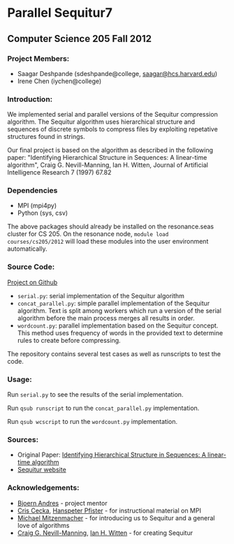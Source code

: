 # Parallel Sequitur7 #

## Computer Science 205 Fall 2012

### Project Members: ###
* Saagar Deshpande (sdeshpande@college, saagar@hcs.harvard.edu)
* Irene Chen (iychen@college)

### Introduction: ###

We implemented serial and parallel versions of the Sequitur compression algorithm. The Sequitur algorithm uses hierarchical structure and sequences of discrete symbols to compress files by exploiting repetative structures found in strings.

Our final project is based on the algorithm as described in the following paper: "Identifying Hierarchical Structure in Sequences: A linear-time algorithm", Craig G. Nevill-Manning, Ian H. Witten, Journal of Artificial Intelligence Research 7 (1997) 67.82

### Dependencies ###

* MPI (mpi4py)
* Python (sys, csv)

The above packages should already be installed on the resonance.seas cluster for CS 205. On the resonance node, `module load courses/cs205/2012` will load these modules into the user environment automatically.

### Source Code: ###

[Project on Github](https://github.com/raysaagar/parallel-sequitur)

* `serial.py`: serial implementation of the Sequitur algorithm
* `concat_parallel.py`: simple parallel implementation of the Sequitur algorithm. Text is split among workers which run a version of the serial algorithm before the main process merges all results in order.
* `wordcount.py`: parallel implementation based on the Sequitur concept. This method uses frequency of words in the provided text to determine rules to create before compressing.

The repository contains several test cases as well as runscripts to test the code.

### Usage: ###

Run `serial.py` to see the results of the serial implementation.

Run `qsub runscript` to run the `concat_parallel.py` implementation.

Run `qsub wcscript` to run the `wordcount.py` implementation.

### Sources: ###
* Original Paper: [Identifying Hierarchical Structure in Sequences: A linear-time algorithm](http://www.jair.org/media/374/live-374-1630-jair.pdf)
* [Sequitur website](http://sequitur.info/)

### Acknowledgements: ###
* [Bjoern Andres](http://www.andres.sc/) - project mentor
* [Cris Cecka](http://crisco.seas.harvard.edu/), [Hanspeter Pfister](http://gvi.seas.harvard.edu/pfister) - for instructional material on MPI
* [Michael Mitzenmacher](http://www.eecs.harvard.edu/~michaelm/) - for introducing us to Sequitur and a general love of algorithms
* [Craig G. Nevill-Manning](http://craig.nevill-manning.com/), [Ian H. Witten](http://www.cs.waikato.ac.nz/~ihw/) - for creating Sequitur